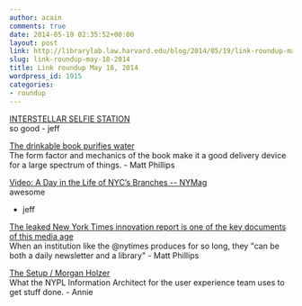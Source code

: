 ```yaml
---
author: acain
comments: true
date: 2014-05-19 02:35:52+00:00
layout: post
link: http://librarylab.law.harvard.edu/blog/2014/05/19/link-roundup-may-18-2014/
slug: link-roundup-may-18-2014
title: Link roundup May 18, 2014
wordpress_id: 1915
categories:
- roundup
---
```


[INTERSTELLAR SELFIE STATION](http://interstellarselfiestation.com/)  
so good - jeff

[The drinkable book purifies water](http://www.designboom.com/technology/the-drinkable-book-cleans-purifies-water-with-advanced-filtering-paper-05-06-2014/)  
The form factor and mechanics of the book make it a good delivery device for a large spectrum of things. - Matt Phillips

[Video: A Day in the Life of NYC’s Branches -- NYMag](http://nymag.com/daily/intelligencer/2014/05/libraries-now-new-york-video.html)  
awesome
- jeff

[The leaked New York Times innovation report is one of the key documents of this media age](http://www.niemanlab.org/2014/05/the-leaked-new-york-times-innovation-report-is-one-of-the-key-documents-of-this-media-age/)  
When an institution like the @nytimes produces for so long, they "can be both a daily newsletter and a library" - Matt Phillips

[The Setup / Morgan Holzer](http://morgan.holzer.usesthis.com/)  
What the NYPL Information Architect for the user experience team uses to get stuff done. - Annie

